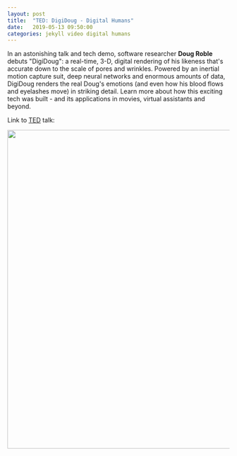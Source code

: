 ```yaml
---
layout: post
title:  "TED: DigiDoug - Digital Humans"
date:   2019-05-13 09:50:00
categories: jekyll video digital humans
---
```


In an astonishing talk and tech demo, software researcher __Doug
Roble__ debuts "DigiDoug": a real-time, 3-D, digital rendering of his
likeness that's accurate down to the scale of pores and
wrinkles. Powered by an inertial motion capture suit, deep neural
networks and enormous amounts of data, DigiDoug renders the real
Doug's emotions (and even how his blood flows and eyelashes move) in
striking detail. Learn more about how this exciting tech was built -
and its applications in movies, virtual assistants and beyond.

Link to [TED][ted] talk:

<p class="text-center"><a
href='https://www.ted.com/talks/doug_roble_digital_humans_that_look_just_like_us'><img
src='/assets/digi_doug.png' width="720" alt-"Doug Roble - Digital Humans"
class="img-thumbnail"/></a></p>

[ted]: https://www.ted.com
